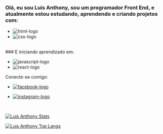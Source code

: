 ### Olá, eu sou Luis Anthony, sou um programador Front End, e atualmente estou estudando, aprendendo e criando projetos com: 
- <img src="https://img.shields.io/badge/HTML5-E34F26?style=for-the-badge&logo=html5&logoColor=white" alt="html-logo"/> 
- <img src="https://img.shields.io/badge/CSS3-1572B6?style=for-the-badge&logo=css3&logoColor=white" alt="css-logo"/>
<br>
### E iniciando aprendizado em:
<br>

- <img src="https://img.shields.io/badge/JavaScript-F7DF1E?style=for-the-badge&logo=javascript&logoColor=black" alt="javascript-logo"/> 

- <img src="https://img.shields.io/badge/React-20232A?style=for-the-badge&logo=react&logoColor=61DAFB" alt="react-logo"/>

Conecte-se comigo:
<br>
- <a href="https://www.facebook.com/Lhuyz.junior/"> <img src="https://img.shields.io/badge/Facebook-1877F2?style=for-the-badge&logo=facebook&logoColor=white" alt="facebook-logo"/><a/>

- <a href="https://www.instagram.com/luis.coelho.eng/"> <img src="https://img.shields.io/badge/Instagram-E4405F?style=for-the-badge&logo=instagram&logoColor=white" alt="instagram-logo"/><a/>
<br>
  
[![Luis Anthony Stats](https://github-readme-stats.vercel.app/api?username=LuisAnthony271)](https://github.com/anuraghazra/github-readme-stats)


[![Luis Anthony Top Langs](https://github-readme-stats.vercel.app/api/top-langs/?username=LuisAnthony271)](https://github.com/anuraghazra/github-readme-stats)
